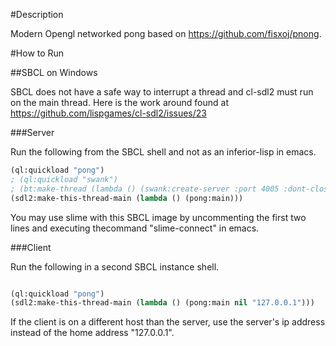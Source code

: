 #Description

Modern Opengl networked pong based on https://github.com/fisxoj/pnong.

#How to Run

##SBCL on Windows

SBCL does not have a safe way to interrupt a thread and cl-sdl2 must run on the main thread. Here is the work around found at https://github.com/lispgames/cl-sdl2/issues/23

###Server

Run the following from the SBCL shell and not as an inferior-lisp in emacs.

```lisp
(ql:quickload "pong")
; (ql:quickload "swank")
; (bt:make-thread (lambda () (swank:create-server :port 4005 :dont-close t)))
(sdl2:make-this-thread-main (lambda () (pong:main)))
```

You may use slime with this SBCL image by uncommenting the first two lines and executing thecommand "slime-connect" in emacs.

###Client

Run the following in a second SBCL instance shell.

```lisp

(ql:quickload "pong")
(sdl2:make-this-thread-main (lambda () (pong:main nil "127.0.0.1")))
```

If the client is on a different host than the server, use the server's ip address instead of the home address "127.0.0.1".